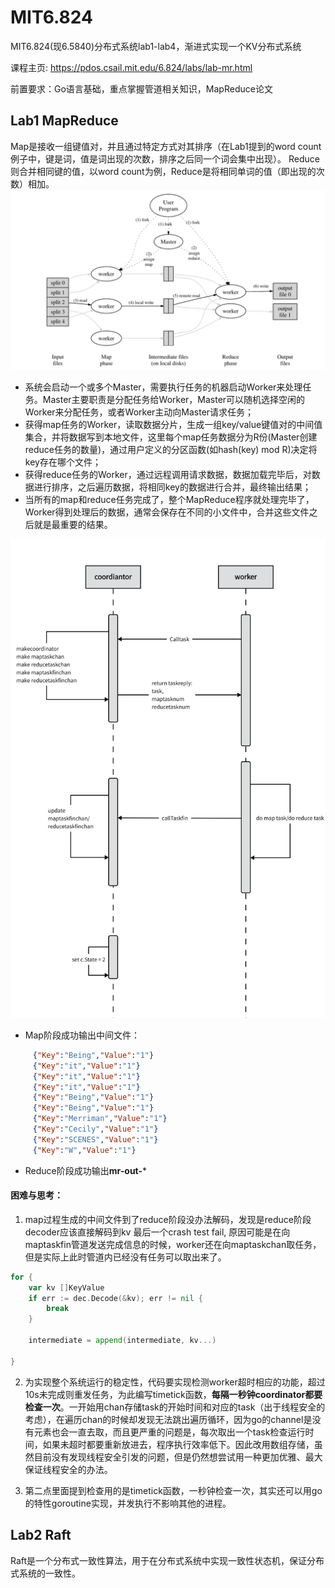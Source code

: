 # MIT6.824

MIT6.824(现6.5840)分布式系统lab1-lab4，渐进式实现一个KV分布式系统

课程主页: <https://pdos.csail.mit.edu/6.824/labs/lab-mr.html>

前置要求：Go语言基础，重点掌握管道相关知识，MapReduce论文

## Lab1 MapReduce

Map是接收一组键值对，并且通过特定方式对其排序（在Lab1提到的word count例子中，键是词，值是词出现的次数，排序之后同一个词会集中出现）。
Reduce则合并相同键的值，以word count为例，Reduce是将相同单词的值（即出现的次数）相加。
![Alt text](images/image.png)

- 系统会启动一个或多个Master，需要执行任务的机器启动Worker来处理任务。Master主要职责是分配任务给Worker，Master可以随机选择空闲的Worker来分配任务，或者Worker主动向Master请求任务；
- 获得map任务的Worker，读取数据分片，生成一组key/value键值对的中间值集合，并将数据写到本地文件，这里每个map任务数据分为R份(Master创建reduce任务的数量)，通过用户定义的分区函数(如hash(key) mod R)决定将key存在哪个文件；
- 获得reduce任务的Worker，通过远程调用请求数据，数据加载完毕后，对数据进行排序，之后遍历数据，将相同key的数据进行合并，最终输出结果；
- 当所有的map和reduce任务完成了，整个MapReduce程序就处理完毕了，Worker得到处理后的数据，通常会保存在不同的小文件中，合并这些文件之后就是最重要的结果。

![Alt text](images/image-shixv.png)

- Map阶段成功输出中间文件：
  
```json
     {"Key":"Being","Value":"1"}
     {"Key":"it","Value":"1"}
     {"Key":"it","Value":"1"}
     {"Key":"it","Value":"1"}
     {"Key":"Being","Value":"1"}
     {"Key":"Being","Value":"1"}
     {"Key":"Merriman","Value":"1"}
     {"Key":"Cecily","Value":"1"}
     {"Key":"SCENES","Value":"1"}
     {"Key":"W","Value":"1"}
```

- Reduce阶段成功输出**mr-out-***
#### 困难与思考：

1. map过程生成的中间文件到了reduce阶段没办法解码，发现是reduce阶段decoder应该直接解码到kv
   最后一个crash test fail, 原因可能是在向maptaskfin管道发送完成信息的时候，worker还在向maptaskchan取任务，但是实际上此时管道内已经没有任务可以取出来了。

```go
for {
    var kv []KeyValue
    if err := dec.Decode(&kv); err != nil {
        break
    }

    intermediate = append(intermediate, kv...)

}
```

2. 为实现整个系统运行的稳定性，代码要实现检测worker超时相应的功能，超过10s未完成则重发任务，为此编写timetick函数，**每隔一秒钟coordinator都要检查一次**。一开始用chan存储task的开始时间和对应的task（出于线程安全的考虑），在遍历chan的时候却发现无法跳出遍历循环，因为go的channel是没有元素也会一直去取，而且更严重的问题是，每次取出一个task检查运行时间，如果未超时都要重新放进去，程序执行效率低下。因此改用数组存储，虽然目前没有发现线程安全引发的问题，但是仍然想尝试用一种更加优雅、最大保证线程安全的办法。

3. 第二点里面提到检查用的是timetick函数，一秒钟检查一次，其实还可以用go的特性goroutine实现，并发执行不影响其他的进程。

   

## Lab2 Raft

Raft是一个分布式一致性算法，用于在分布式系统中实现一致性状态机，保证分布式系统的一致性。
